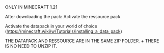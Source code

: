 ONLY IN MINECRAFT 1.21

After downloading the pack:
Activate the ressource pack

Activate the datapack in your world of choice
(https://minecraft.wiki/w/Tutorials/Installing_a_data_pack) 

THE DATAPACK AND RESSOURCE ARE IN THE SAME ZIP FOLDER. + THERE IS NO NEED TO UNZIP IT.
